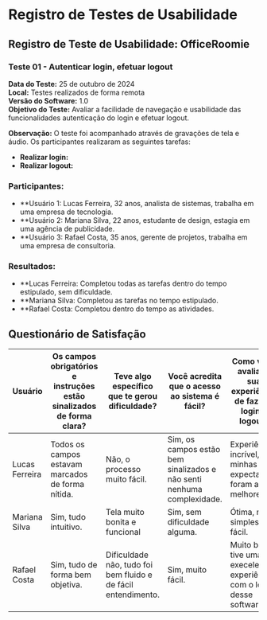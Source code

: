 # Registro de Testes de Usabilidade

## Registro de Teste de Usabilidade: OfficeRoomie

### Teste 01 - Autenticar login, efetuar logout
**Data do Teste:** 25 de outubro de 2024  
**Local:** Testes realizados de forma remota  
**Versão do Software:** 1.0  
**Objetivo do Teste:** Avaliar a facilidade de navegação e usabilidade das funcionalidades autenticação do login e efetuar logout.

**Observação:** O teste foi acompanhado através de gravações de tela e áudio. Os participantes realizaram as seguintes tarefas:

- **Realizar login:**
- **Realizar logout:**

### Participantes:

- **Usuário 1: Lucas Ferreira, 32 anos, analista de sistemas, trabalha em uma empresa de tecnologia.
- **Usuário 2: Mariana Silva, 22 anos, estudante de design, estagia em uma agência de publicidade.
- **Usuário 3: Rafael Costa, 35 anos, gerente de projetos, trabalha em uma empresa de consultoria.

### Resultados:

- **Lucas Ferreira: Completou todas as tarefas dentro do tempo estipulado, sem dificuldade.
- **Mariana Silva: Completou as tarefas no tempo estipulado.
- **Rafael Costa: Completou dentro do tempo as atividades.

## Questionário de Satisfação

| Usuário            | Os campos obrigatórios e instruções estão sinalizados de forma clara? | Teve algo específico que te gerou dificuldade?                             | Você acredita que o acesso ao sistema é fácil?               | Como você avaliaria sua experiência de fazer o login e logout?        |
|--------------------|---------------------------------------------------------------------|---------------------------------------------------------------------------------------|------------------------------------------------------------------|---------------------------------------------------------------------------------|
| Lucas Ferreira      | Todos os campos estavam marcados de forma nítida.                   | Não, o processo muito fácil.                                             | Sim, os campos estão bem sinalizados e não senti nenhuma complexidade.  | Experiência incrível, minhas expectativas foram as melhores.                          |
| Mariana Silva    | Sim, tudo intuitivo.                          | Tela muito bonita e funcional                                                                   | Sim, sem dificuldade alguma.                   | Ótima, muito simples e fácil.            |
| Rafael Costa         | Sim, tudo de forma bem objetiva.                                          | Dificuldade não, tudo foi bem fluido e de fácil entendimento. | Sim, muito fácil.                      | Muito boa, tive uma execelente experiência com o login desse software.   |
